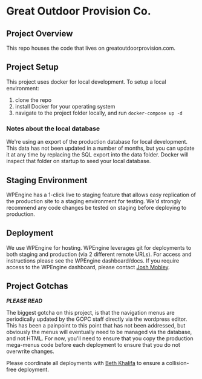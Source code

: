# Great Outdoor Provision Co.

## Project Overview

This repo houses the code that lives on greatoutdoorprovision.com.

## Project Setup

This project uses docker for local development. To setup a local environment:

1. clone the repo
2. install Docker for your operating system
3. navigate to the project folder locally, and run `docker-compose up -d`

### Notes about the local database

We're using an export of the production database for local development. This data has not been updated in a number of months, but you can update it at any time by replacing the SQL export into the data folder. Docker will inspect that folder on startup to seed your local database.

## Staging Environment

WPEngine has a 1-click live to staging feature that allows easy replication of the production site to a staging environment for testing. We'd strongly recommend any code changes be tested on staging before deploying to production.

## Deployment

We use WPEngine for hosting. WPEngine leverages git for deployments to both staging and production (via 2 different remote URLs). For access and instructions please see the WPEngine dashboard/docs. If you require access to the WPEngine dashboard, please contact [Josh Mobley](https://github.com/joshmobley).

## Project Gotchas

*__PLEASE READ__*

The biggest gotcha on this project, is that the navigation menus are periodically updated by the GOPC staff directly via the wordpress editor. This has been a painpoint to this point that has not been addressed, but obviously the menus will eventually need to be managed via the database, and not HTML.
For now, you'll need to ensure that you copy the production mega-menus code before each deployment to ensure that you do not overwrite changes.

Please coordinate all deployments with [Beth Khalifa](mailto:beth@designbox.us) to ensure a collision-free deployment.
